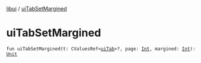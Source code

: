 [libui](index.md) / [uiTabSetMargined](./ui-tab-set-margined.md)

# uiTabSetMargined

`fun uiTabSetMargined(t: CValuesRef<`[`uiTab`](ui-tab.md)`>?, page: `[`Int`](https://kotlinlang.org/api/latest/jvm/stdlib/kotlin/-int/index.html)`, margined: `[`Int`](https://kotlinlang.org/api/latest/jvm/stdlib/kotlin/-int/index.html)`): `[`Unit`](https://kotlinlang.org/api/latest/jvm/stdlib/kotlin/-unit/index.html)